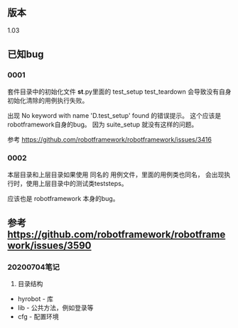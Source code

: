 ## 版本

1.03

## 已知bug

### 0001 

套件目录中的初始化文件 __st__.py里面的 test_setup  test_teardown 会导致没有自身初始化清除的用例执行失败。

出现  No keyword with name 'D.test_setup' found 的错误提示。
这个应该是robotframework自身的bug。 因为 suite_setup 就没有这样的问题。


参考 https://github.com/robotframework/robotframework/issues/3416

### 0002

本层目录和上层目录如果使用 同名的  用例文件，里面的用例类也同名， 会出现执行时，使用上层目录中的测试类teststeps。

应该也是 robotframework 本身的bug。 

参考 https://github.com/robotframework/robotframework/issues/3590
---
### 20200704笔记
1. 目录结构
- hyrobot - 库
- lib - 公共方法，例如登录等
- cfg - 配置环境